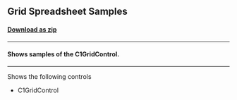 ## Grid Spreadsheet Samples
#### [Download as zip](https://grapecity.github.io/DownGit/#/home?url=https://github.com/GrapeCity/ComponentOne-WPF-Samples/tree/master/NET_8/GridControl/Spreadsheet)
____
#### Shows samples of the C1GridControl.
____
Shows the following controls

* C1GridControl
